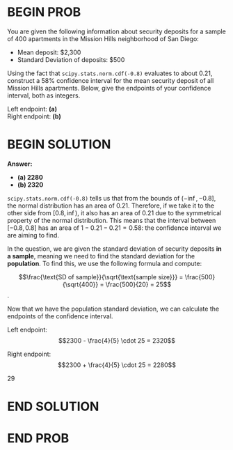 # BEGIN PROB

You are given the following information about security deposits for a sample of 400 apartments in the Mission Hills neighborhood of San Diego:

- Mean deposit: $2,300
- Standard Deviation of deposits: $500

Using the fact that `scipy.stats.norm.cdf(-0.8)` evaluates to about 0.21, construct a 58% confidence interval for the mean security deposit of all Mission Hills apartments. Below, give the endpoints of your confidence interval, both as integers.

Left endpoint: ____(a)____ <br>
Right endpoint: ____(b)____

# BEGIN SOLUTION

**Answer:**

- **\(a\) $2280$**
- **\(b\) $2320$**

`scipy.stats.norm.cdf(-0.8)` tells us that from the bounds of $(-\inf, -0.8]$, the normal distribution has an area of $0.21$. Therefore, if we take it to the other side from $[0.8, \inf)$, it also has an area of $0.21$ due to the symmetrical property of the normal distribution. This means that the interval between $[-0.8, 0.8]$ has an area of $1 - 0.21 - 0.21 = 0.58$: the confidence interval we are aiming to find.

In the question, we are given the standard deviation of security deposits **in a sample**, meaning we need to find the standard deviation for the **population**. To find this, we use the following formula and compute:

$$\frac{\text{SD of sample}}{\sqrt{\text{sample size}}} = \frac{500}{\sqrt{400}} = \frac{500}{20} = 25$$. 

Now that we have the population standard deviation, we can calculate the endpoints of the confidence interval. 

Left endpoint:
$$2300 - \frac{4}{5} \cdot 25 = 2320$$

Right endpoint:
$$2300 + \frac{4}{5} \cdot 25 = 2280$$

<average>29</average>

# END SOLUTION

# END PROB